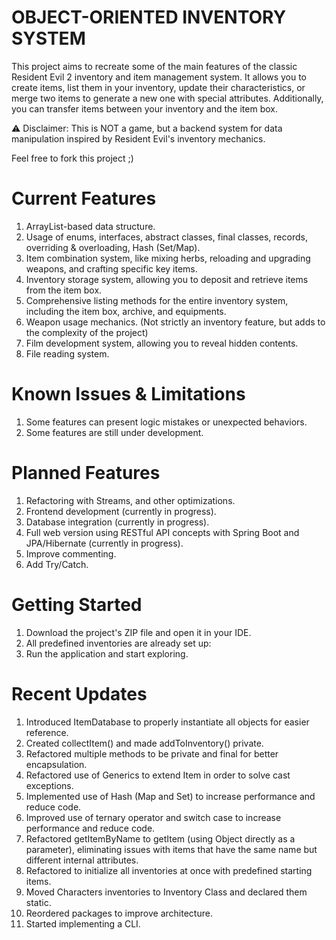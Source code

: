 # OBJECT-ORIENTED INVENTORY SYSTEM

This project aims to recreate some of the main features of the classic Resident Evil 2 inventory and item management system. It allows you to create items, list them in your inventory, update their characteristics, or merge two items to generate a new one with special attributes. Additionally, you can transfer items between your inventory and the item box.

⚠️ Disclaimer: This is NOT a game, but a backend system for data manipulation inspired by Resident Evil's inventory mechanics.

Feel free to fork this project ;)

# Current Features

1. ArrayList-based data structure. 
2. Usage of enums, interfaces, abstract classes, final classes, records, overriding & overloading, Hash (Set/Map).
3. Item combination system, like mixing herbs, reloading and upgrading weapons, and crafting specific key items. 
4. Inventory storage system, allowing you to deposit and retrieve items from the item box. 
5. Comprehensive listing methods for the entire inventory system, including the item box, archive, and equipments. 
6. Weapon usage mechanics. (Not strictly an inventory feature, but adds to the complexity of the project)
7. Film development system, allowing you to reveal hidden contents. 
8. File reading system.

# Known Issues & Limitations

1. Some features can present logic mistakes or unexpected behaviors.
2. Some features are still under development.

# Planned Features

1. Refactoring with Streams, and other optimizations.
2. Frontend development (currently in progress).
3. Database integration (currently in progress).
4. Full web version using RESTful API concepts with Spring Boot and JPA/Hibernate (currently in progress).
5. Improve commenting.
6. Add Try/Catch.

# Getting Started

1. Download the project's ZIP file and open it in your IDE.
2. All predefined inventories are already set up:
3. Run the application and start exploring.

# Recent Updates

1. Introduced ItemDatabase to properly instantiate all objects for easier reference.
2. Created collectItem() and made addToInventory() private.
3. Refactored multiple methods to be private and final for better encapsulation.
4. Refactored use of Generics to extend Item in order to solve cast exceptions.
5. Implemented use of Hash (Map and Set) to increase performance and reduce code.
6. Improved use of ternary operator and switch case to increase performance and reduce code.
7. Refactored getItemByName to getItem (using Object directly as a parameter), eliminating issues with items that have the same name but different internal attributes.
8. Refactored to initialize all inventories at once with predefined starting items.
9. Moved Characters inventories to Inventory Class and declared them static.
10. Reordered packages to improve architecture. 
11. Started implementing a CLI.
